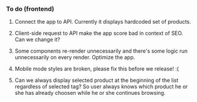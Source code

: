 ### To do (frontend)

1. Connect the app to API. Currently it displays hardcoded set of products.

2. Client-side request to API make the app score bad in context of SEO. Can we change it?

3. Some components re-render unnecessarily and there's some logic run unnecessarily on every render. Optimize the app.

4. Mobile mode styles are broken, please fix this before we release! :(

5. Can we always display selected product at the beginning of the list regardless of selected tag? So user always knows which product he or she has already choosen while he or she continues browsing.
